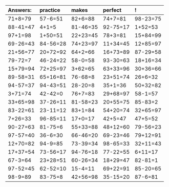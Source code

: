 | Answers: | practice | makes | perfect | ! |
| :--- | :--- | :--- | :--- | :--- |
| 71+8=79 | 57-6=51 | 82+6=88 | 74+7=81 | 98-23=75 | 
| 88-41=47 | 4+1=5 | 81-46=35 | 92-75=17 | 1+52=53 | 
| 97+1=98 | 1+50=51 | 22+23=45 | 78+3=81 | 15+84=99 | 
| 69-26=43 | 84-56=28 | 74+23=97 | 11+34=45 | 12+85=97 | 
| 21+56=77 | 20+72=92 | 64+2=66 | 16+73=89 | 87-29=58 | 
| 79-72=7 | 46-24=22 | 58-0=58 | 93-30=63 | 18+16=34 | 
| 15+79=94 | 72+25=97 | 3+62=65 | 63+33=96 | 30+36=66 | 
| 89-58=31 | 65+16=81 | 76-68=8 | 23+51=74 | 26+6=32 | 
| 94-57=37 | 94-43=51 | 28-20=8 | 35+1=36 | 50+32=82 | 
| 3+71=74 | 42-42=0 | 76+7=83 | 29+68=97 | 58-1=57 | 
| 33+65=98 | 37-26=11 | 81-58=23 | 20+55=75 | 85-83=2 | 
| 83-22=61 | 23-11=12 | 83+1=84 | 54+20=74 | 32+65=97 | 
| 7+26=33 | 96-85=11 | 17+0=17 | 42+5=47 | 47+5=52 | 
| 90-27=63 | 81-75=6 | 55+33=88 | 48+12=60 | 79-56=23 | 
| 97-57=40 | 36-6=30 | 66-46=20 | 69-23=46 | 79+12=91 | 
| 12+70=82 | 94-9=85 | 73-39=34 | 98-65=33 | 32+11=43 | 
| 17+37=54 | 73-56=17 | 94-76=18 | 77-22=55 | 6+11=17 | 
| 67-3=64 | 23+28=51 | 60-26=34 | 18+29=47 | 82-81=1 | 
| 97-52=45 | 62-52=10 | 15-4=11 | 69+22=91 | 85-20=65 | 
| 98-9=89 | 83-75=8 | 42+56=98 | 35-15=20 | 87-6=81 | 

